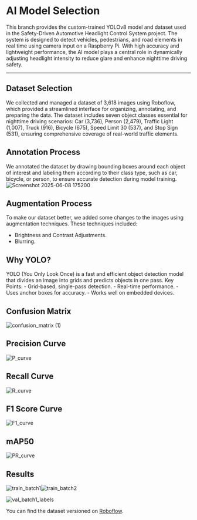 # AI Model Selection 

This branch provides the custom-trained YOLOv8 model and dataset used in the Safety-Driven Automotive Headlight Control System project. The system is designed to detect vehicles, pedestrians, and road elements in real time using camera input on a Raspberry Pi. With high accuracy and lightweight performance, the AI model plays a central role in dynamically adjusting headlight intensity to reduce glare and enhance nighttime driving safety.

---

## Dataset Selection
We collected and managed a dataset of 3,618 images using Roboflow, which provided a streamlined interface for organizing, annotating, and preparing the data. The dataset includes seven object classes essential for nighttime driving scenarios: Car (3,736), Person (2,479), Traffic Light (1,007), Truck (916), Bicycle (675), Speed Limit 30 (537), and Stop Sign (531), ensuring comprehensive coverage of real-world traffic elements.

## Annotation Process
We annotated the dataset by drawing bounding boxes around each object of interest and labeling them according to their class type, such as car, bicycle, or person, to ensure accurate detection during model training.
![Screenshot 2025-06-08 175200](https://github.com/user-attachments/assets/c6688da0-9cd0-4d8e-898a-e8d6a1db6a42)

## Augmentation Process
To make our dataset better, we added some changes to the images using augmentation techniques.
These techniques included:
- Brightness and Contrast Adjustments.
- Blurring.

## Why YOLO?
YOLO (You Only Look Once) is a fast and efficient object detection model that divides an image into grids and predicts objects in one pass. 
Key Points:
     - Grid-based, single-pass detection.
     - Real-time performance.
     - Uses anchor boxes for accuracy.
     - Works well on embedded devices.

## Confusion Matrix
![confusion_matrix (1)](https://github.com/user-attachments/assets/e262d236-b859-466a-ae6f-3b9a38a51aa8)

## Precision Curve
![P_curve](https://github.com/user-attachments/assets/52aae3ce-12e1-4ce6-81b9-62a2f09be667)

## Recall Curve
![R_curve](https://github.com/user-attachments/assets/65d3b4c7-0fae-4e57-b1d6-547ab6ba2f83)

## F1 Score Curve
![F1_curve](https://github.com/user-attachments/assets/3ba8baad-6d00-43c9-8c6b-895311af8011)

## mAP50
![PR_curve](https://github.com/user-attachments/assets/ccc0b149-7da0-4332-b451-b6c6f3b4ed57)


## Results
![train_batch1](https://github.com/user-attachments/assets/ef0931a8-fc72-4cd1-9dd0-2dbdc3ef112d)![train_batch2](https://github.com/user-attachments/assets/a3d56a4a-176f-4780-aff4-e74fc9a9e46d)

![val_batch1_labels](https://github.com/user-attachments/assets/dce2f376-77b8-4080-9dd2-8bd0dc663c4b)



You can find the dataset versioned on [Roboflow]([https://roboflow.com](https://app.roboflow.com/project-mzmwg/street-objects-ag7dt/browse?queryText=&pageSize=200&startingIndex=0&browseQuery=true)).

